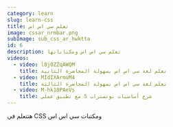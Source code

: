 ```yaml
---
category: learn
slug: learn-css
title: تعلم سي اس اس
image: cssar_nrmbar.png
subImage: sub_css_ar_hwktta
id: 6
description: تعلم سي اس اس ومكتاباتها
videos:
  - video: l8j0ZZqAWQM
    title: تعلم لغة سي اس اس بسهولة المحاضرة الثانية
  - video: MIdIXArmuM4
    title: تعلم لغة سي اس اس بسهولة المحاضرة الثالثة
  - video: M-hk18PAeVs
    title: شرح أساسيات بوتستراب 5 مع تطبيق عملي
---
```

ه﻿تتعلم في CSS ومكتبات سي اس اس